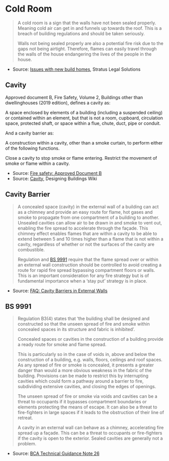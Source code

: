 # Cold Room

>A cold room is a sign that the walls have not been sealed properly. Meaning cold air can get in and funnels up towards the roof. This is a breach of building regulations and should be taken seriously.
>
>Walls not being sealed properly are also a potential fire risk due to the gaps not being airtight. Therefore, flames can easily travel through the walls of the house endangering the lives of the people in the house.

* Source: [Issues with new build homes](https://stratuslegalsolutions.co.uk/new-build/), Stratus Legal Solutions

## Cavity

Approved document B, Fire Safety, Volume 2, Buildings other than dwellinghouses (2019 edition), defines a cavity as:

A space enclosed by elements of a building (including a suspended ceiling) or contained within an element, but that is not a room, cupboard, circulation space, protected shaft, or space within a flue, chute, duct, pipe or conduit.

And a cavity barrier as:

A construction within a cavity, other than a smoke curtain, to perform either of the following functions.

Close a cavity to stop smoke or flame entering.
Restrict the movement of smoke or flame within a cavity.

* Source: [Fire safety: Approved Document B](https://www.gov.uk/government/publications/fire-safety-approved-document-b)
* Source: [Cavity](https://www.designingbuildings.co.uk/wiki/Cavity), Designing Buildings Wiki

## Cavity Barrier

> A concealed space (cavity) in the external wall of a building can act as a chimney and provide an easy route for flame, hot gases and smoke to propagate from one compartment of a building to another. Unsealed cavities can allow air to be drawn in and smoke to vent out, enabling the fire spread to accelerate through the façade. This chimney effect enables flames that are within a cavity to be able to extend between 5 and 10 times higher than a flame that is not within a cavity, regardless of whether or not the surfaces of the cavity are combustible.
>
> Regulation and [BS 9991](https://www.designingbuildings.co.uk/wiki/BS_9991:2015_Fire_safety_in_the_design,_management_and_use_of_residential_buildings._Code_of_practice) require that the flame spread over or within an external wall construction should be controlled to avoid creating a route for rapid fire spread bypassing compartment floors or walls. This is an important consideration for any fire strategy but is of fundamental importance when a ‘stay put’ strategy is in place.

* Source: [FAQ: Cavity Barriers in External Walls ](https://www.labcwarranty.co.uk/blog/faq-cavity-barriers-in-external-walls/)

## BS 9991

> Regulation B3(4) states that ‘the building shall be designed and constructed so that the unseen spread of fire and smoke within concealed spaces in its structure and fabric is inhibited’.
>
> Concealed spaces or cavities in the construction of a building provide a ready route for smoke and flame spread.
>
> This is particularly so in the case of voids in, above and below the construction of a building, e.g. walls, floors, ceilings and roof spaces. As any spread of fire or smoke is concealed, it presents a greater danger than would a  more obvious weakness in the fabric of the building. Provisions can be made to restrict this by interrupting cavities which could form a pathway around a barrier to fire, subdividing extensive cavities, and closing the edges of  openings.
>
> The unseen spread of fire or smoke via voids and cavities can be a threat to occupants if it bypasses compartment boundaries or elements protecting the means of escape. It can also be a threat to fire-fighters in large spaces if it leads to the obstruction of their line of retreat.
>
> A cavity in an external wall can behave as a chimney, accelerating fire spread up a façade. This can be a threat to occupants or fire-fighters if the cavity is open to the exterior. Sealed cavities are generally not a problem.

* Source: [BCA Technical Guidance Note 26](http://buildingcontrolalliance.org/wp-content/uploads/2017/07/BCA-GN-26-Service-Penetrations-through-External-Wall-Constructions-of-Residential-Buildings-0-Apr-2017.pdf)